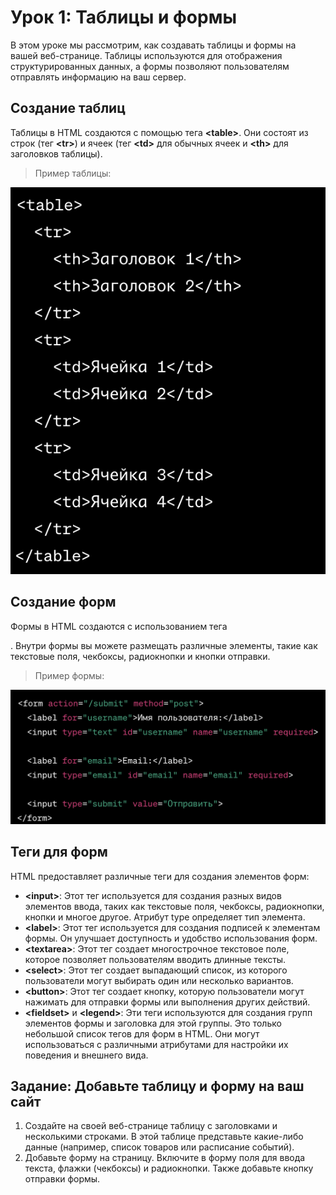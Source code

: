 # Урок 1: Таблицы и формы

В этом уроке мы рассмотрим, как создавать таблицы и формы на вашей веб-странице. Таблицы используются для отображения структурированных данных, а формы позволяют пользователям отправлять информацию на ваш сервер.

## Создание таблиц

Таблицы в HTML создаются с помощью тега **\<table\>**. Они состоят из строк (тег **\<tr\>**) и ячеек (тег **\<td\>** для обычных ячеек и **\<th\>** для заголовков таблицы).

>Пример таблицы:

<img src="/FRONTEND_module_7/3. FRONTEND_module_3/les_1/images/1-1.png" alt="Пример">

## Создание форм

Формы в HTML создаются с использованием тега <form>. Внутри формы вы можете размещать различные элементы, такие как текстовые поля, чекбоксы, радиокнопки и кнопки отправки.

>Пример формы:

<img src="/FRONTEND_module_7/3. FRONTEND_module_3/les_1/images/1-2.png" alt="Пример">

## Теги для форм

HTML предоставляет различные теги для создания элементов форм:

* **\<input\>**: Этот тег используется для создания разных видов элементов ввода, таких как текстовые поля, чекбоксы, радиокнопки, кнопки и многое другое. Атрибут type определяет тип элемента.
* **\<label\>**: Этот тег используется для создания подписей к элементам формы. Он улучшает доступность и удобство использования форм.
* **\<textarea\>**: Этот тег создает многострочное текстовое поле, которое позволяет пользователям вводить длинные тексты.
* **\<select\>**: Этот тег создает выпадающий список, из которого пользователи могут выбирать один или несколько вариантов.
* **\<button\>**: Этот тег создает кнопку, которую пользователи могут нажимать для отправки формы или выполнения других действий.
* **\<fieldset\>** и **\<legend\>**: Эти теги используются для создания групп элементов формы и заголовка для этой группы.
Это только небольшой список тегов для форм в HTML. Они могут использоваться с различными атрибутами для настройки их поведения и внешнего вида.

## Задание: Добавьте таблицу и форму на ваш сайт

1. Создайте на своей веб-странице таблицу с заголовками и несколькими строками. В этой таблице представьте какие-либо данные (например, список товаров или расписание событий).
2. Добавьте форму на страницу. Включите в форму поля для ввода текста, флажки (чекбоксы) и радиокнопки. Также добавьте кнопку отправки формы.